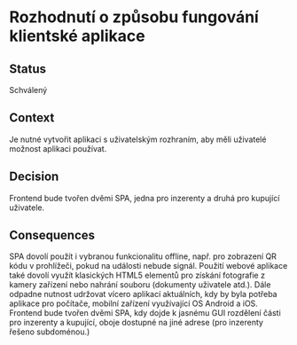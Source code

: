 # Rozhodnutí o způsobu fungování klientské aplikace

## Status
Schválený

## Context
Je nutné vytvořit aplikaci s uživatelským rozhraním, aby měli uživatelé možnost aplikaci používat.

## Decision
Frontend bude tvořen dvěmi SPA, jedna pro inzerenty a druhá pro kupující uživatele.

## Consequences
SPA dovolí použít i vybranou funkcionalitu offline, např. pro zobrazení QR kódu v prohlížeči, pokud na události nebude signál. Použití webové aplikace také dovolí využít klasických HTML5 elementů pro získání fotografie z kamery zařízení nebo nahrání souboru (dokumenty uživatele atd.). Dále odpadne nutnost udržovat vícero aplikací aktuálních, kdy by byla potřeba aplikace pro počítače, mobilní zařízení využívající OS Android a iOS. Frontend bude tvořen dvěmi SPA, kdy dojde k jasnému GUI rozdělení části pro inzerenty a kupující, oboje dostupné na jiné adrese (pro inzerenty řešeno subdoménou.)